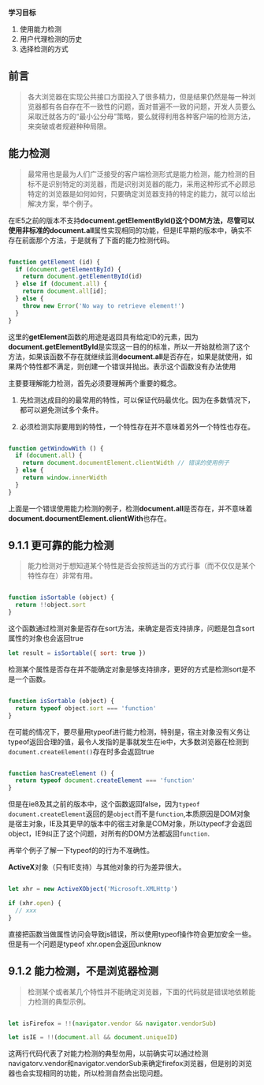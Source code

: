 **学习目标**
1. 使用能力检测
2. 用户代理检测的历史
3. 选择检测的方式

## 前言

> 各大浏览器在实现公共接口方面投入了很多精力，但是结果仍然是每一种浏览器都有各自存在不一致性的问题，面对普遍不一致的问题，开发人员要么采取迁就各方的“最小公分母”策略，要么就得利用各种客户端的检测方法，来突破或者规避种种局限。

## 能力检测

> 最常用也是最为人们广泛接受的客户端检测形式是能力检测，能力检测的目标不是识别特定的浏览器，而是识别浏览器的能力，采用这种形式不必顾忌特定的浏览器是如何如何，只要确定浏览器支持的特定的能力，就可以给出解决方案，举个例子。

在IE5之前的版本不支持**document.getElementById()**这个DOM方法，尽管可以使用非标准的**document.all**属性实现相同的功能，但是IE早期的版本中，确实不存在前面那个方法，于是就有了下面的能力检测代码。

``` javascript

function getElement (id) {
  if (document.getElementById) {
    return document.getElementById(id)
  } else if (document.all) {
    return document.all[id];
  } else {
    throw new Error('No way to retrieve element!')
  }
}

```

这里的**getElement**函数的用途是返回具有给定ID的元素，因为**document.getElementById**是实现这一目的的标准，所以一开始就检测了这个方法，如果该函数不存在就继续监测**document.all**是否存在，如果是就使用，如果两个特性都不满足，则创建一个错误并抛出。表示这个函数没有办法使用

主要要理解能力检测，首先必须要理解两个重要的概念。

1. 先检测达成目的的最常用的特性，可以保证代码最优化。因为在多数情况下，都可以避免测试多个条件。

2. 必须检测实际要用到的特性，一个特性存在并不意味着另外一个特性也存在。

``` javascript

function getWindowWith () {
  if (document.all) {
    return document.documentElement.clientWidth // 错误的使用例子
  } else {
    return window.innerWidth
  }
}


```

上面是一个错误使用能力检测的例子，检测**document.all**是否存在，并不意味着**document.documentElement.clientWith**也存在。

## 9.1.1 更可靠的能力检测

> 能力检测对于想知道某个特性是否会按照适当的方式行事（而不仅仅是某个特性存在）非常有用。

``` javascript

function isSortable (object) {
  return !!object.sort
}

```

这个函数通过检测对象是否存在sort方法，来确定是否支持排序，问题是包含sort属性的对象也会返回true

``` javascript
let result = isSortable({ sort: true })

```

检测某个属性是否存在并不能确定对象是够支持排序，更好的方式是检测sort是不是一个函数。

``` javascript

function isSortable (object) {
  return typeof object.sort === 'function'
}

```

在可能的情况下，要尽量用typeof进行能力检测，特别是，宿主对象没有义务让typeof返回合理的值，最令人发指的是事就发生在ie中，大多数浏览器在检测到`document.createElement()`存在时多会返回true

``` javascript

function hasCreateElement () {
  return typeof document.createElement === 'function'
}


```

但是在ie8及其之前的版本中，这个函数返回false，因为`typeof document.createElement`返回的是`object`而不是`function`,本质原因是DOM对象是宿主对象，IE及其更早的版本中的宿主对象是COM对象，所以typeof才会返回object，IE9纠正了这个问题，对所有的DOM方法都返回`function`.

再举个例子了解一下typeof的的行为不准确性。

**ActiveX**对象（只有IE支持）与其他对象的行为差异很大。

``` javascript

let xhr = new ActiveXObject('Microsoft.XMLHttp')

if (xhr.open) {
  // xxx
}

```

直接把函数当做属性访问会导致js错误，所以使用typeof操作符会更加安全一些。但是有一个问题是typeof xhr.open会返回unknow

## 9.1.2 能力检测，不是浏览器检测

> 检测某个或者某几个特性并不能确定浏览器，下面的代码就是错误地依赖能力检测的典型示例。


``` javascript

let isFirefox = !!(navigator.vendor && navigator.vendorSub)

let isIE = !!(document.all && document.uniqueID)


```

这两行代码代表了对能力检测的典型勿用，以前确实可以通过检测navigatorv.vendor和navigator.vendorSub来确定firefox浏览器，但是别的浏览器也会实现相同的功能，所以检测自然会出现问题。